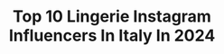 ---
title: Top 10 Lingerie Instagram Influencers In Italy In 2024
description: >-
  Find top lingerie Instagram influencers in Italy in 2024. Most popular hashtags: #model #lingerie #summer #fashion.
platform: Instagram
hits: 181
text_top: Identify the most popular Instagram influencers on inBeat.
text_bottom: Our platform holds 181 Instagram influencers like this in Italy for you to pitch.
profiles:
  - username: "intimissimiofficial"
    fullname: >-
      Intimissimi
    bio: >-
      Intimissimi, The Art of Italian Lingerie. Follow our men’s profile @intimissimiuomo too!
    location: "Italy"
    followers: 4202023
    engagement: 7
    commentsToLikes: 0.006176
    id: cl4f69qeoqg910i23ru1u2kqq
    verified: false
    hashtags: "#intimissimieditorials, #intimissimi, #theartofitalianlingerie, #italianlingerie"
  - username: "cuordibambola"
    fullname: >-
      🎀 Irene Manco
    bio: >-
      📷 @corpupae 👙 @coeurdepoupee art model and lingerie designer based in Florence, Italy
    location: "Italy"
    followers: 11070
    engagement: 1432
    commentsToLikes: 0.011989
    id: ck0w2anlinejh0i19l42zxin9
    verified: false
    hashtags: ""
  - username: "sabchiole"
    fullname: >-
      Ｓａｂｒｉｎａ   Ｃｈｉｏｌｅｒｉｏ
    bio: >-
      🎓 Discipline Giuridiche 📍𝐂𝐨𝐦𝐨 📧 Per collaborazioni: 𝐜𝐡𝐢𝐨𝐥𝐞𝐫𝐢𝐨𝐬𝐚𝐛𝐫𝐢𝐧𝐚@𝐠𝐦𝐚𝐢𝐥.𝐜𝐨𝐦 ➡️ 𝘎𝘳𝘪𝘥 𝘨𝘪𝘳𝘭 🏁 ➡️ 𝘗𝘳𝘰𝘮𝘰𝘵𝘦𝘳 ➡️ 𝘏𝘰𝘴𝘵𝘦𝘴𝘴 ➡️ 𝘔𝘰𝘥𝘦𝘭
    location: "Italy"
    followers: 14294
    engagement: 532
    commentsToLikes: 0.031769
    id: ck8tcauvfyvwi0j78pi6katyb
    verified: false
    hashtags: "#makeupoftheday, #tagsforlikes, #beautyblog, #sea"
  - username: "deniseleonequeer"
    fullname: >-
      Denise Leone
    bio: >-
      ▶ 🇮🇹 ▶ 👠 𝘾𝙧𝙤𝙨𝙨𝙙𝙧𝙚𝙨𝙨𝙚𝙧 𝙄𝙛 𝙮𝙤𝙪 𝙝𝙚𝙡𝙥 𝙢𝙚 𝙬𝙞𝙩𝙝 𝙖 𝙙𝙤𝙣𝙖𝙩𝙞𝙤𝙣, 𝙄 𝙬𝙞𝙡𝙡 𝙖𝙣𝙨𝙬𝙚𝙧 𝙮𝙤𝙪 𝙞𝙣 𝙥𝙧𝙞𝙫𝙖𝙩𝙚 𝘾𝙇𝙄𝘾𝙆 𝙏𝙃𝙀 𝙇𝙄𝙉𝙆 !
    location: "Italy"
    followers: 53975
    engagement: 315
    commentsToLikes: 0.040487
    id: ck8t3plk8408l0j788mb8laqn
    verified: false
    hashtags: "#sissygirl, #crossdressermodel, #sexy, #sissy"
  - username: "imgiadasciortino"
    fullname: >-
      Giada Sciortino
    bio: >-
      Beauty ~ Fitness ~ Travel ~ Lifestyle ~ Comedy Follow my link for more 💎 Per collab e adv: info@agenziapubblicitarya.com
    location: "Italy"
    followers: 82247
    engagement: 248
    commentsToLikes: 0.037883
    id: ck14ipgo1gkl50i1906m42see
    verified: false
    hashtags: "#blonde, #madeinitaly, #summer2021, #fitness"
  - username: "barbora_z.photomodel"
    fullname: >-
      Barbora Zavadilová
    bio: >-
      🤍Sebevědomí pro ženy @mojenekonecno.cz ✨POSITIVE MIND✨GRATEFULNESS✨ 🌍Professional model-PLAYBOY 07/22 🤸🏽‍♂️❤️ACROBAT🏆🥈VICEMISTR EVROPY 🧜‍♀️Freediver
    location: "Italy"
    followers: 38687
    engagement: 205
    commentsToLikes: 0.033914
    id: ck5zsg8ufyfst0i14g2i8vrkc
    verified: false
    hashtags: "#praguegirl, #fitnessgirl, #model, #glamour"
  - username: "giadamasii"
    fullname: >-
      𝐆𝐈𝐀𝐃𝐀 𝐌𝐀𝐒𝐈
    bio: >-
      📍Torino 【@temu_italia link in bio.】 ➡️ dkt4484 🎈@shein_it 15%: SS24Masi Fotografa @_photo_jade @fgfotoeventi 💌Adv: angel-jade@hotmail.it ♥@urban7_
    location: "Italy"
    followers: 33273
    engagement: 88
    commentsToLikes: 0.006327
    id: ck6tmvv498mmx0j71sgeuotur
    verified: false
    hashtags: "#intimo, #sheinforall, #fashionstyle, #lingerielove"
  - username: "giady16"
    fullname: >-
      Giada Salvi💎💋
    bio: >-
      Contact: giada.salvi16@gmail.com /direct @shein_it SMF0534 (sconto del 15%) ▪️🌹I𝐧𝐟𝐥𝐮𝐞𝐧𝐜𝐞𝐫 — ▪️🎞️ACTRESS nel FILM REVERSE
    location: "Italy"
    followers: 167392
    engagement: 68
    commentsToLikes: 1.592234
    id: ck5c15gp5ui440i1188c4q7qt
    verified: false
    hashtags: "#pose, #outfitinspo, #outfitideas, #bodypositivity"
  - username: "melania_ferraro"
    fullname: >-
      ℳℰℒᎯℕℐᎯ ℱℰℛℛᎯℛᎾ🖤
    bio: >-
      Management @areastile 👑Miss Mondo Lombardia 2020 @missmondoitalia 💻Graphic Design-Art Director @naba 🍕🍔Ambassador @beatotemilano & @mamma_milano
    location: "Italy"
    followers: 68350
    engagement: 744
    commentsToLikes: 0.174343
    id: ck6u6mclcgfts0j710bcrylws
    verified: false
    hashtags: "#girl, #mammamilano, #sexy, #pizza"
  - username: "madeleinemajdal"
    fullname: >-
      Madeleine
    bio: >-
      Beauty canons change feminity stays. Eco-friendly Brandbassador 🦢 Follow me also here @maddiemajdal Based in Roma
    location: "Italy"
    followers: 101095
    engagement: 714
    commentsToLikes: 0.025308
    id: ck6uav7a85uuz0j713111dnv0
    verified: false
    hashtags: "#lingerie, #nomakeup, #vintage, #photography"
---